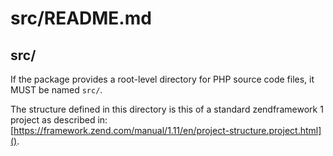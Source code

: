 # src/README.md
## src/

If the package provides a root-level directory for PHP source code files, it MUST be named `src/`.

The structure defined in this directory is this of a standard zendframework 1 project as described in: [https://framework.zend.com/manual/1.11/en/project-structure.project.html]().
